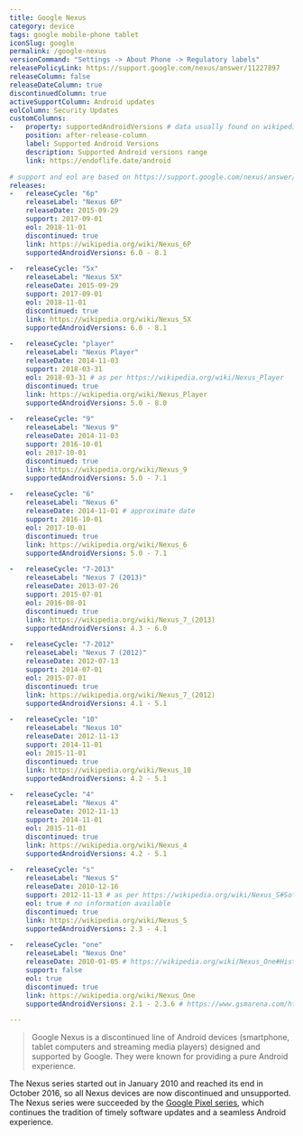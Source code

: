 ```yaml
---
title: Google Nexus
category: device
tags: google mobile-phone tablet
iconSlug: google
permalink: /google-nexus
versionCommand: "Settings -> About Phone -> Regulatory labels"
releasePolicyLink: https://support.google.com/nexus/answer/11227897
releaseColumn: false
releaseDateColumn: true
discontinuedColumn: true
activeSupportColumn: Android updates
eolColumn: Security Updates
customColumns:
-   property: supportedAndroidVersions # data usually found on wikipedia
    position: after-release-column
    label: Supported Android Versions
    description: Supported Android versions range
    link: https://endoflife.date/android

# support and eol are based on https://support.google.com/nexus/answer/11227897
releases:
-   releaseCycle: "6p"
    releaseLabel: "Nexus 6P"
    releaseDate: 2015-09-29
    support: 2017-09-01
    eol: 2018-11-01
    discontinued: true
    link: https://wikipedia.org/wiki/Nexus_6P
    supportedAndroidVersions: 6.0 - 8.1

-   releaseCycle: "5x"
    releaseLabel: "Nexus 5X"
    releaseDate: 2015-09-29
    support: 2017-09-01
    eol: 2018-11-01
    discontinued: true
    link: https://wikipedia.org/wiki/Nexus_5X
    supportedAndroidVersions: 6.0 - 8.1

-   releaseCycle: "player"
    releaseLabel: "Nexus Player"
    releaseDate: 2014-11-03
    support: 2018-03-31
    eol: 2018-03-31 # as per https://wikipedia.org/wiki/Nexus_Player
    discontinued: true
    link: https://wikipedia.org/wiki/Nexus_Player
    supportedAndroidVersions: 5.0 - 8.0

-   releaseCycle: "9"
    releaseLabel: "Nexus 9"
    releaseDate: 2014-11-03
    support: 2016-10-01
    eol: 2017-10-01
    discontinued: true
    link: https://wikipedia.org/wiki/Nexus_9
    supportedAndroidVersions: 5.0 - 7.1

-   releaseCycle: "6"
    releaseLabel: "Nexus 6"
    releaseDate: 2014-11-01 # approximate date
    support: 2016-10-01
    eol: 2017-10-01
    discontinued: true
    link: https://wikipedia.org/wiki/Nexus_6
    supportedAndroidVersions: 5.0 - 7.1

-   releaseCycle: "7-2013"
    releaseLabel: "Nexus 7 (2013)"
    releaseDate: 2013-07-26
    support: 2015-07-01
    eol: 2016-08-01
    discontinued: true
    link: https://wikipedia.org/wiki/Nexus_7_(2013)
    supportedAndroidVersions: 4.3 - 6.0

-   releaseCycle: "7-2012"
    releaseLabel: "Nexus 7 (2012)"
    releaseDate: 2012-07-13
    support: 2014-07-01
    eol: 2015-07-01
    discontinued: true
    link: https://wikipedia.org/wiki/Nexus_7_(2012)
    supportedAndroidVersions: 4.1 - 5.1

-   releaseCycle: "10"
    releaseLabel: "Nexus 10"
    releaseDate: 2012-11-13
    support: 2014-11-01
    eol: 2015-11-01
    discontinued: true
    link: https://wikipedia.org/wiki/Nexus_10
    supportedAndroidVersions: 4.2 - 5.1

-   releaseCycle: "4"
    releaseLabel: "Nexus 4"
    releaseDate: 2012-11-13
    support: 2014-11-01
    eol: 2015-11-01
    discontinued: true
    link: https://wikipedia.org/wiki/Nexus_4
    supportedAndroidVersions: 4.2 - 5.1

-   releaseCycle: "s"
    releaseLabel: "Nexus S"
    releaseDate: 2010-12-16
    support: 2012-11-13 # as per https://wikipedia.org/wiki/Nexus_S#Software
    eol: true # no information available
    discontinued: true
    link: https://wikipedia.org/wiki/Nexus_S
    supportedAndroidVersions: 2.3 - 4.1

-   releaseCycle: "one"
    releaseLabel: "Nexus One"
    releaseDate: 2010-01-05 # https://wikipedia.org/wiki/Nexus_One#History
    support: false
    eol: true
    discontinued: true
    link: https://wikipedia.org/wiki/Nexus_One
    supportedAndroidVersions: 2.1 - 2.3.6 # https://www.gsmarena.com/htc_google_nexus_one-3067.php

---
```


> Google Nexus is a discontinued line of Android devices (smartphone, tablet computers and streaming media players) designed and supported by Google. They were known for providing a pure Android experience.

The Nexus series started out in January 2010 and reached its end in October 2016, so all Nexus devices are now discontinued and unsupported. The Nexus series were succeeded by the [Google Pixel series](/pixel), which continues the tradition of timely software updates and a seamless Android experience.
